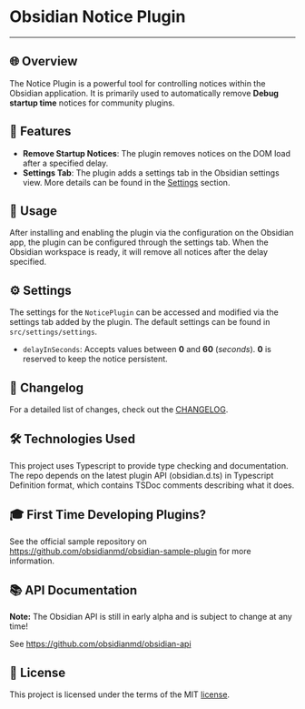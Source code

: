# Obsidian Notice Plugin

---

## 🌐 Overview

The Notice Plugin is a powerful tool for controlling notices within the Obsidian application. It is primarily used to automatically remove **Debug startup time** notices for community plugins.

## 🚀 Features

- **Remove Startup Notices**: The plugin removes notices on the DOM load after a specified delay.
- **Settings Tab**: The plugin adds a settings tab in the Obsidian settings view. More details can be found in the [Settings](README.md#⚙️-settings) section.

## 🎯 Usage

After installing and enabling the plugin via the configuration on the Obsidian app, the plugin can be configured through the settings tab. When the Obsidian workspace is ready, it will remove all notices after the delay specified.

## ⚙️ Settings

The settings for the `NoticePlugin` can be accessed and modified via the settings tab added by the plugin. The default settings can be found in `src/settings/settings`.

- `delayInSeconds`: Accepts values between **0** and **60** (*seconds*). **0** is reserved to keep the notice persistent.

## 📜 Changelog

For a detailed list of changes, check out the [CHANGELOG](.github/CHANGELOG.md).

## 🛠️ Technologies Used

This project uses Typescript to provide type checking and documentation. The repo depends on the latest plugin API (obsidian.d.ts) in Typescript Definition format, which contains TSDoc comments describing what it does.

## 🎓 First Time Developing Plugins?

See the official sample repository on https://github.com/obsidianmd/obsidian-sample-plugin for more information.

## 📚 API Documentation

**Note:** The Obsidian API is still in early alpha and is subject to change at any time!

See https://github.com/obsidianmd/obsidian-api

## 📄 License

This project is licensed under the terms of the MIT [license](LICENSE).
